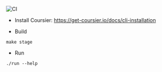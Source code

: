 ![CI](https://github.com/utgheith/grader/actions/workflows/makefile.yml/badge.svg)

* Install Coursier: https://get-coursier.io/docs/cli-installation

* Build

```
make stage
```

* Run

```
./run --help
```

